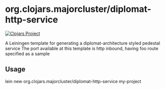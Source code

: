# org.clojars.majorcluster/diplomat-http-service


[![Clojars Project](https://img.shields.io/clojars/v/org.clojars.majorcluster/lein-template.diplomat-http-service.svg)](https://clojars.org/org.clojars.majorcluster/lein-template.diplomat-http-service) 

A Leiningen template for generating a diplomat-architecture styled pedestal service
The port available at this template is http inbound, having foo route specified as a sample

## Usage

lein new org.clojars.majorcluster/diplomat-http-service my-project
